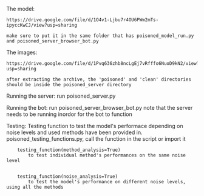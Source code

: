 The model:

    https://drive.google.com/file/d/1O4v1-Ljbu7r4OU6PWm2mTs-ipyccKwCJ/view?usp=sharing

    make sure to put it in the same folder that has poisoned_model_run.py and poisoned_server_browser_bot.py

The images:

    https://drive.google.com/file/d/1Pvq636zhb8ncLgEj7vRfffo6NuoD9kN2/view?usp=sharing

    after extracting the archive, the 'poisoned' and 'clean' directories should be inside the poisoned_server directory


Running the server:
    run poisoned_server.py
    
Running the bot:
    run poisoned_server_browser_bot.py
    note that the server needs to be running inordor for the bot to function

Testing:
    Testing function to test the model's performace depending on noise levels and used methods have been provided in. 
    poisoned_testing_functions.py,
    call the function in the script or import it 

    
        testing_function(method_analysis=True)
            to test individual method's performances on the same noise level
            
            
        testing_function(noise_analysis=True)
            to test the model's performance on different noise levels, using all the methods
